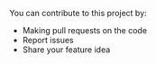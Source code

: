 You can contribute to this project by:

- Making pull requests on the code
- Report issues
- Share your feature idea
